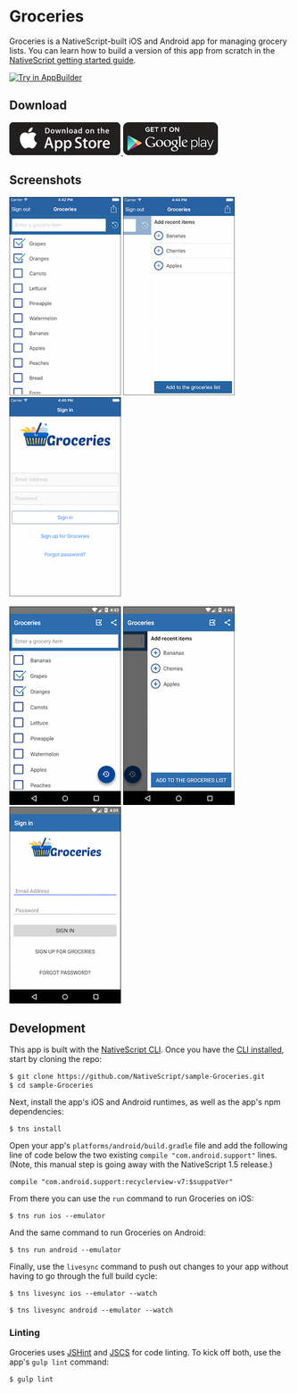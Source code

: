 # Groceries

Groceries is a NativeScript-built iOS and Android app for managing grocery lists. You can learn how to build a version of this app from scratch in the [NativeScript getting started guide](http://docs.nativescript.org/getting-started).

<a href="https://platform.telerik.com/#appbuilder/clone/https%3A%2F%2Fgithub.com%2FIcenium%2Fnativescript-sample-groceries" target="_blank"><img src="http://docs.telerik.com/platform/appbuilder/sample-apps/images/try-in-appbuilder.png" alt="Try in AppBuilder" title="Try in AppBuilder" /></a>

## Download

<a href="https://itunes.apple.com/us/app/groceries-simple-grocery-lists/id1041129105?mt=8">
	<img src="assets/app-store-icons/ios-app-store.png">
</a>
<a href="https://play.google.com/store/apps/details?id=org.nativescript.groceries&hl=en">
	<img src="assets/app-store-icons/google-play.png">
</a>

## Screenshots

![](assets/screenshots/ios-1.png)
![](assets/screenshots/ios-2.png)
![](assets/screenshots/ios-3.png)

![](assets/screenshots/android-1.png)
![](assets/screenshots/android-2.png)
![](assets/screenshots/android-3.png)

## Development

This app is built with the [NativeScript CLI](https://github.com/NativeScript/nativescript-cli). Once you have the [CLI installed](https://github.com/NativeScript/nativescript-cli#installation), start by cloning the repo:

```
$ git clone https://github.com/NativeScript/sample-Groceries.git
$ cd sample-Groceries
```

Next, install the app's iOS and Android runtimes, as well as the app's npm dependencies:

```
$ tns install
```

Open your app's `platforms/android/build.gradle` file and add the following line of code below the two existing `compile "com.android.support"` lines. (Note, this manual step is going away with the NativeScript 1.5 release.)

```
compile "com.android.support:recyclerview-v7:$suppotVer"
```

From there you can use the `run` command to run Groceries on iOS:

```
$ tns run ios --emulator
```

And the same command to run Groceries on Android:

```
$ tns run android --emulator
```

Finally, use the `livesync` command to push out changes to your app without having to go through the full build cycle:

```
$ tns livesync ios --emulator --watch
```
```
$ tns livesync android --emulator --watch
```

### Linting

Groceries uses [JSHint](http://jshint.com/) and [JSCS](http://jscs.info/) for code linting. To kick off both, use the app's `gulp lint` command:

```
$ gulp lint
```
